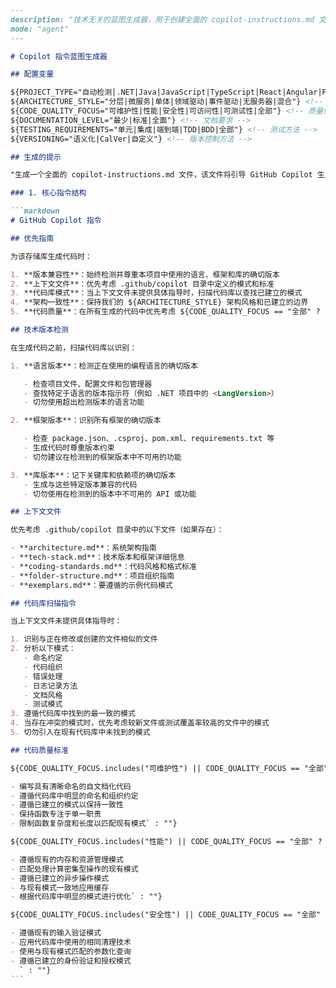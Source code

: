 ````markdown
---
description: "技术无关的蓝图生成器，用于创建全面的 copilot-instructions.md 文件，通过分析现有代码库模式并避免假设，引导 GitHub Copilot 生成与项目标准、架构模式和确切技术版本一致的代码。"
mode: "agent"
---

# Copilot 指令蓝图生成器

## 配置变量

${PROJECT_TYPE="自动检测|.NET|Java|JavaScript|TypeScript|React|Angular|Python|多个|其他"} <!-- 主要技术 -->
${ARCHITECTURE_STYLE="分层|微服务|单体|领域驱动|事件驱动|无服务器|混合"} <!-- 架构方法 -->
${CODE_QUALITY_FOCUS="可维护性|性能|安全性|可访问性|可测试性|全部"} <!-- 质量优先级 -->
${DOCUMENTATION_LEVEL="最少|标准|全面"} <!-- 文档要求 -->
${TESTING_REQUIREMENTS="单元|集成|端到端|TDD|BDD|全部"} <!-- 测试方法 -->
${VERSIONING="语义化|CalVer|自定义"} <!-- 版本控制方法 -->

## 生成的提示

"生成一个全面的 copilot-instructions.md 文件，该文件将引导 GitHub Copilot 生成与我们项目的标准、架构和技术版本一致的代码。指令必须严格基于我们代码库中的实际代码模式，并避免做出任何假设。请遵循以下方法：

### 1. 核心指令结构

```markdown
# GitHub Copilot 指令

## 优先指南

为该存储库生成代码时：

1. **版本兼容性**：始终检测并尊重本项目中使用的语言、框架和库的确切版本
2. **上下文文件**：优先考虑 .github/copilot 目录中定义的模式和标准
3. **代码库模式**：当上下文文件未提供具体指导时，扫描代码库以查找已建立的模式
4. **架构一致性**：保持我们的 ${ARCHITECTURE_STYLE} 架构风格和已建立的边界
5. **代码质量**：在所有生成的代码中优先考虑 ${CODE_QUALITY_FOCUS == "全部" ? "可维护性、性能、安全性、可访问性和可测试性" : CODE_QUALITY_FOCUS}

## 技术版本检测

在生成代码之前，扫描代码库以识别：

1. **语言版本**：检测正在使用的编程语言的确切版本

   - 检查项目文件、配置文件和包管理器
   - 查找特定于语言的版本指示符（例如 .NET 项目中的 <LangVersion>）
   - 切勿使用超出检测版本的语言功能

2. **框架版本**：识别所有框架的确切版本

   - 检查 package.json、.csproj、pom.xml、requirements.txt 等
   - 生成代码时尊重版本约束
   - 切勿建议在检测到的框架版本中不可用的功能

3. **库版本**：记下关键库和依赖项的确切版本
   - 生成与这些特定版本兼容的代码
   - 切勿使用在检测到的版本中不可用的 API 或功能

## 上下文文件

优先考虑 .github/copilot 目录中的以下文件（如果存在）：

- **architecture.md**：系统架构指南
- **tech-stack.md**：技术版本和框架详细信息
- **coding-standards.md**：代码风格和格式标准
- **folder-structure.md**：项目组织指南
- **exemplars.md**：要遵循的示例代码模式

## 代码库扫描指令

当上下文文件未提供具体指导时：

1. 识别与正在修改或创建的文件相似的文件
2. 分析以下模式：
   - 命名约定
   - 代码组织
   - 错误处理
   - 日志记录方法
   - 文档风格
   - 测试模式
3. 遵循代码库中找到的最一致的模式
4. 当存在冲突的模式时，优先考虑较新文件或测试覆盖率较高的文件中的模式
5. 切勿引入在现有代码库中未找到的模式

## 代码质量标准

${CODE_QUALITY_FOCUS.includes("可维护性") || CODE_QUALITY_FOCUS == "全部" ? `### 可维护性

- 编写具有清晰命名的自文档化代码
- 遵循代码库中明显的命名和组织约定
- 遵循已建立的模式以保持一致性
- 保持函数专注于单一职责
- 限制函数复杂度和长度以匹配现有模式` : ""}

${CODE_QUALITY_FOCUS.includes("性能") || CODE_QUALITY_FOCUS == "全部" ? `### 性能

- 遵循现有的内存和资源管理模式
- 匹配处理计算密集型操作的现有模式
- 遵循已建立的异步操作模式
- 与现有模式一致地应用缓存
- 根据代码库中明显的模式进行优化` : ""}

${CODE_QUALITY_FOCUS.includes("安全性") || CODE_QUALITY_FOCUS == "全部" ? `### 安全性

- 遵循现有的输入验证模式
- 应用代码库中使用的相同清理技术
- 使用与现有模式匹配的参数化查询
- 遵循已建立的身份验证和授权模式
  ` : ""}
```
````
